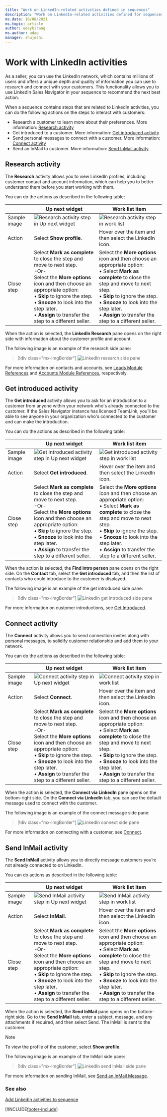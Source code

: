 ```yaml
---
title: "Work on LinkedIn-related activities defined in sequences"
description: "Work on LinkedIn-related activities defined for sequences in sales accelerator to display steps in work list and Up next widget."
ms.date: 10/08/2021
ms.topic: article
author: udaykirang
ms.author: udag
manager: shujoshi
---
```


# Work with LinkedIn activities

As a seller, you can use the LinkedIn network, which contains millions of users and offers a unique depth and quality of information you can use to research and connect with your customers. This functionality allows you to use LinkedIn Sales Navigator in your sequence to recommend the next best action.

When a sequence contains steps that are related to LinkedIn activities, you can do the following actions on the steps to interact with customers:

-	Research a customer to learn more about their preferences. More information: [Research activity](#research-activity)
-	Get introduced to a customer. More information: [Get introduced activity](#get-introduced-activity)
-	Send personal messages to connect with a customer. More information: [Connect activity](#connect-activity)
-	Send an InMail to customer. More information: [Send InMail activity](#send-inmail-activity)

## Research activity

The **Research** activity allows you to view LinkedIn profiles, including customer contact and account information, which can help you to better understand them before you start working with them.

You can do the actions as described in the following table:

|              | Up next widget | Work list item |
|--------------|----------------|----------------|
| Sample image | ![Research activity step in Up next widget](media/sa-linkedin-activity-research-step.png "Research activity step in Up next widget") | ![Research activity step in work list](media/sa-linkedin-activity-research-step-work-list.png "Research activity step in work list")|
| Action | Select **Show profile**. | Hover over the item and then select the LinkedIn icon. |
| Close step | Select **Mark as complete** to close the step and move to next step. <br>-Or-<br>Select the **More options** icon and then choose an appropriate option:<br>•	**Skip** to ignore the step.<br>•	**Snooze** to look into the step later.<br>•	**Assign** to transfer the step to a different seller. | Select the **More options** icon and then choose an appropriate option:<br>•	Select **Mark as complete** to close the step and move to next step.<br>•	**Skip** to ignore the step.<br>•	**Snooze** to look into the step later.<br>•	**Assign** to transfer the step to a different seller. |

When the action is selected, the **LinkedIn Research** pane opens on the right side with information about the customer profile and account. 

The following image is an example of the research side pane:
 
>[!div class="mx-imgBorder"]
>![LinkedIn research side pane](media/sa-linkedin-research-side-pane.png "LinkedIn research side pane")

For more information on contacts and accounts, see [Leads Module References](/linkedin/sales/display-services/leads-screenshots) and [Accounts Module References](/linkedin/sales/display-services/accounts-screenshots), respectively.

## Get introduced activity

The **Get introduced** activity allows you to ask for an introduction to a customer from anyone within your network who's already connected to the customer. If the Sales Navigator instance has licensed TeamLink, you’ll be able to see anyone in your organization who's connected to the customer and can make the introduction.

You can do the actions as described in the following table:

|              | Up next widget | Work list item |
|--------------|----------------|----------------|
| Sample image | ![Get introduced activity step in Up next widget](media/sa-linkedin-activity-get-introduced-step.png "Get introduced activity step in Up next widget") | ![Get introduced activity step in work list](media/sa-linkedin-activity-get-introduced-step-work-list.png "Get introduced activity step in work list")|
| Action | Select **Get introduced**. | Hover over the item and then select the LinkedIn icon. |
| Close step | Select **Mark as complete** to close the step and move to next step. <br>-Or-<br>Select the **More options** icon and then choose an appropriate option:<br>•	**Skip** to ignore the step.<br>•	**Snooze** to look into the step later.<br>•	**Assign** to transfer the step to a different seller. | Select the **More options** icon and then choose an appropriate option:<br>•	Select **Mark as complete** to close the step and move to next step.<br>•	**Skip** to ignore the step.<br>•	**Snooze** to look into the step later.<br>•	**Assign** to transfer the step to a different seller. |

When the action is selected, the **Find intro person** pane opens on the right side. On the **Contact** tab, select the **Get introduced** tab, and then the list of contacts who could introduce to the customer is displayed.  

The following image is an example of the get introduced side pane:

>[!div class="mx-imgBorder"]
>![LinkedIn get introduced side pane](media/sa-linkedin-get-introduced-side-pane.png "LinkedIn get introduced side pane") 

For more information on customer introductions, see [Get Introduced](/linkedin/sales/display-services/leads-screenshots#get-introduced).

## Connect activity

The **Connect** activity allows you to send connection invites along with personal messages, to solidify customer relationship and add them to your network.

You can do the actions as described in the following table:

|              | Up next widget | Work list item |
|--------------|----------------|----------------|
| Sample image | ![Connect activity step in Up next widget](media/sa-linkedin-activity-connect-step.png "Connect activity step in Up next widget") | ![Connect activity step in work list](media/sa-linkedin-activity-connect-step-work-list.png "Connect activity step in work list")|
| Action | Select **Connect**. | Hover over the item and then select the LinkedIn icon. |
| Close step | Select **Mark as complete** to close the step and move to next step. <br>-Or-<br>Select the **More options** icon and then choose an appropriate option:<br>•	**Skip** to ignore the step.<br>•	**Snooze** to look into the step later.<br>•	**Assign** to transfer the step to a different seller. | Select the **More options** icon and then choose an appropriate option:<br>•	Select **Mark as complete** to close the step and move to next step.<br>•	**Skip** to ignore the step.<br>•	**Snooze** to look into the step later.<br>•	**Assign** to transfer the step to a different seller. |

When the action is selected, the **Connect via LinkedIn** pane opens on the bottom-right side. On the **Connect via LinkedIn** tab, you can see the default message used to connect with the customer.

The following image is an example of the connect message side pane:

>[!div class="mx-imgBorder"]
>![LinkedIn connect side pane](media/sa-linkedin-connect-side-pane.png "LinkedIn connect side pane") 

For more information on connecting with a customer, see [Connect](/linkedin/sales/display-services/leads-screenshots#connect).

## Send InMail activity

The **Send InMail** activity allows you to directly message customers you’re not already connected to on LinkedIn.

You can do actions as described in the following table:

|              | Up next widget | Work list item |
|--------------|----------------|----------------|
| Sample image | ![Send InMail activity step in Up next widget](media/sa-linkedin-activity-send-inmail-step.png "Send InMail activity step in Up next widget") | ![Send InMail activity step in work list](media/sa-linkedin-activity-send-inmail-step-work-list.png "Send InMail activity step in work list")|
| Action | Select **InMail**. | Hover over the item and then select the LinkedIn icon. |
| Close step | Select **Mark as complete** to close the step and move to next step. <br>-Or-<br>Select the **More options** icon and then choose an appropriate option:<br>•	**Skip** to ignore the step.<br>•	**Snooze** to look into the step later.<br>•	**Assign** to transfer the step to a different seller. | Select the **More options** icon and then choose an appropriate option:<br>•	Select **Mark as complete** to close the step and move to next step.<br>•	**Skip** to ignore the step.<br>•	**Snooze** to look into the step later.<br>•	**Assign** to transfer the step to a different seller. |

When the action is selected, the **Send InMail** pane opens on the bottom-right side. Go to the **Send InMail** tab, enter a subject, message, and any attachments if required, and then select Send. The InMail is sent to the customer.

> [!NOTE]
> To view the profile of the customer, select **Show profile**.

The following image is an example of the InMail side pane:

>[!div class="mx-imgBorder"]
>![LinkedIn send InMail side pane](media/sa-linkedin-send-inmail-side-pane.png "LinkedIn send InMail side pane") 
 
For more information on sending InMail, see [Send an InMail Message](https://www.linkedin.com/help/linkedin/answer/437).


### See also

[Add LinkedIn activities to sequence](linkedin-activities-sequence.md)

[!INCLUDE[footer-include](../includes/footer-banner.md)]
